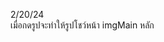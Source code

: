 2/20/24                                                                                                                                                                                                                  
เมื่อกดรูปจะทำให้รูปโชว์หน้า imgMain หลัก
